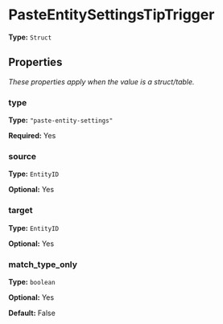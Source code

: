 # PasteEntitySettingsTipTrigger

**Type:** `Struct`

## Properties

*These properties apply when the value is a struct/table.*

### type

**Type:** `"paste-entity-settings"`

**Required:** Yes

### source

**Type:** `EntityID`

**Optional:** Yes

### target

**Type:** `EntityID`

**Optional:** Yes

### match_type_only

**Type:** `boolean`

**Optional:** Yes

**Default:** False

